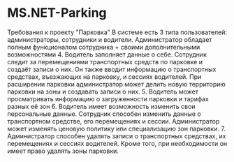 # MS.NET-Parking
Требования к проекту "Парковка"
В системе есть 3 типа пользователей: администраторы, сотрудники и водители. Администратор обладает полным функционалом сотрудника + своими дополнительными возможностями
4. Водитель заполняет данные о себе. Сотрудник следит за перемещениями транспортных средств по парковке и создаёт записи о них. Он также вводит информацию о транспортных средствах, въезжающих на парковку, и сессиях водителей. При расширении парковки администратор может делить новую территорию парковки на зоны и создавать записи о них.
5. Водитель может просматривать информацию о загруженности парковки и тарифах разных её зон
6. Водитель имеет возможность изменить свои персональные данные. Сотрудник способен изменить данные о транспортном средстве, его перемещениях и сессии. Администратор может изменять ценовую политику или специализацию зон парковки. 
7. Администратор способен удалять записи о транспортных средствах, их перемещениях и сессиях водителей. Кроме того, при необходимости он имеет право удалять зоны парковки.
